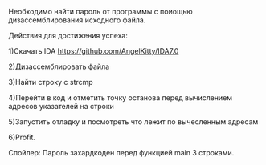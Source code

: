 Необходимо найти пароль от программы с поиощью дизассемблирования исходного файла.

Действия для достижения успеха: 

1)Скачать IDA https://github.com/AngelKitty/IDA7.0

2)Дизассемблировать файла

3)Найти строку с strcmp

4)Перейти в код и отметить точку останова перед вычислением адресов указателей на строки 

5)Запустить отладку и посмотреть что лежит по вычесленным адресам

6)Profit.

Спойлер: Пароль захардкоден перед функцией main 3 строками. 

